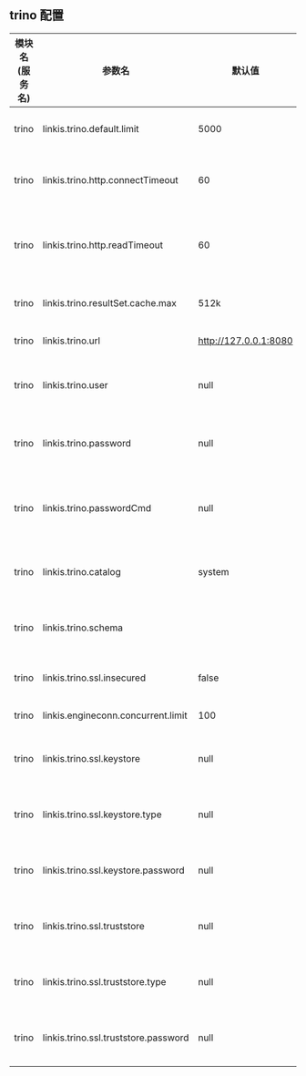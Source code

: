 ## trino 配置

| 模块名(服务名) | 参数名                                  | 默认值                 |描述                                   |是否引用|
| ------------ | ---------------------------------------| ----------------------|---------------------------------------- | -----   |
| trino        | linkis.trino.default.limit             | 5000                  | 查询的结果集返回条数限制 |
| trino        | linkis.trino.http.connectTimeout       | 60                    | 连接Trino服务器的超时时间（秒） |
| trino        | linkis.trino.http.readTimeout          | 60                    | 等待Trino服务器返回数据的超时时间（秒） |
| trino        | linkis.trino.resultSet.cache.max       | 512k                  | Trino结果集缓冲区大小 |
| trino        | linkis.trino.url                       | http://127.0.0.1:8080 | Trino服务器URL |
| trino        | linkis.trino.user                      | null                  | 用于连接Trino查询服务的用户名 |
| trino        | linkis.trino.password                  | null                  | 用于连接Trino查询服务的密码 |
| trino        | linkis.trino.passwordCmd               | null                  | 用于连接Trino查询服务的密码回调命令 |
| trino        | linkis.trino.catalog                   | system                | 连接Trino查询时使用的catalog |
| trino        | linkis.trino.schema                    |                       | 连接Trino查询服务的默认schema |
| trino        | linkis.trino.ssl.insecured             | false                 | 是否忽略服务器的SSL证书 |
| trino        | linkis.engineconn.concurrent.limit     | 100                   | 引擎最大并发 |
| trino        | linkis.trino.ssl.keystore              | null                  | Trino服务器SSL keystore路径 |
| trino        | linkis.trino.ssl.keystore.type         | null                  | Trino服务器SSL keystore类型 |
| trino        | linkis.trino.ssl.keystore.password     | null                  | Trino服务器SSL keystore密码 |
| trino        | linkis.trino.ssl.truststore            | null                  | Trino服务器SSL truststore路径 |
| trino        | linkis.trino.ssl.truststore.type       | null                  | Trino服务器SSL truststore类型 |
| trino        | linkis.trino.ssl.truststore.password   | null                  | Trino服务器SSL truststore密码 |
